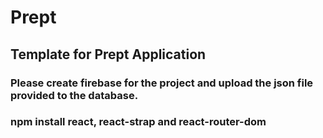 # Prept

## Template for Prept Application

### Please create firebase for the project and upload the json file provided to the database. 

### npm install react, react-strap and react-router-dom

